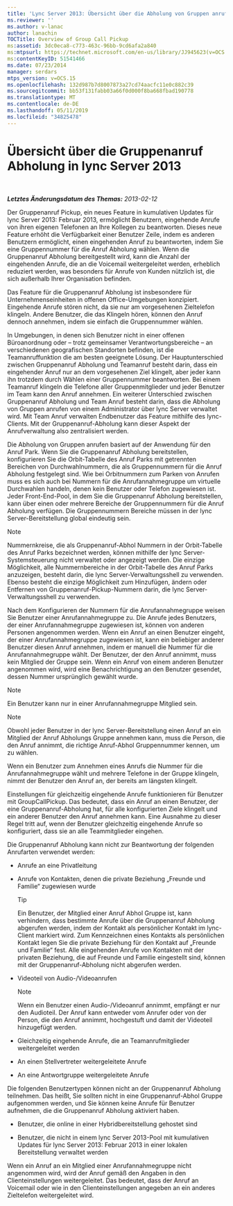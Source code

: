 ```yaml
---
title: 'Lync Server 2013: Übersicht über die Abholung von Gruppen anrufen'
ms.reviewer: ''
ms.author: v-lanac
author: lanachin
TOCTitle: Overview of Group Call Pickup
ms:assetid: 3dc0eca8-c773-463c-96bb-9cd6afa2a840
ms:mtpsurl: https://technet.microsoft.com/en-us/library/JJ945623(v=OCS.15)
ms:contentKeyID: 51541466
ms.date: 07/23/2014
manager: serdars
mtps_version: v=OCS.15
ms.openlocfilehash: 132d987b7d8007873a27cd74aacfc11e0c882c39
ms.sourcegitcommit: bb53f131fabb03a66f0d000f8ba668fbad190778
ms.translationtype: MT
ms.contentlocale: de-DE
ms.lasthandoff: 05/11/2019
ms.locfileid: "34825478"
---
```

<div data-xmlns="http://www.w3.org/1999/xhtml">

<div class="topic" data-xmlns="http://www.w3.org/1999/xhtml" data-msxsl="urn:schemas-microsoft-com:xslt" data-cs="http://msdn.microsoft.com/en-us/">

<div data-asp="http://msdn2.microsoft.com/asp">

# <a name="overview-of-group-call-pickup-in-lync-server-2013"></a>Übersicht über die Gruppenanruf Abholung in lync Server 2013

</div>

<div id="mainSection">

<div id="mainBody">

<span> </span>

_**Letztes Änderungsdatum des Themas:** 2013-02-12_

Der Gruppenanruf Pickup, ein neues Feature in kumulativen Updates für lync Server 2013: Februar 2013, ermöglicht Benutzern, eingehende Anrufe von ihren eigenen Telefonen an Ihre Kollegen zu beantworten. Dieses neue Feature erhöht die Verfügbarkeit einer Benutzer Zeile, indem es anderen Benutzern ermöglicht, einen eingehenden Anruf zu beantworten, indem Sie eine Gruppennummer für die Anruf Abholung wählen. Wenn die Gruppenanruf Abholung bereitgestellt wird, kann die Anzahl der eingehenden Anrufe, die an die Voicemail weitergeleitet werden, erheblich reduziert werden, was besonders für Anrufe von Kunden nützlich ist, die sich außerhalb Ihrer Organisation befinden.

Das Feature für die Gruppenanruf Abholung ist insbesondere für Unternehmenseinheiten in offenen Office-Umgebungen konzipiert. Eingehende Anrufe stören nicht, da sie nur am vorgesehenen Zieltelefon klingeln. Andere Benutzer, die das Klingeln hören, können den Anruf dennoch annehmen, indem sie einfach die Gruppennummer wählen.

In Umgebungen, in denen sich Benutzer nicht in einer offenen Büroanordnung oder – trotz gemeinsamer Verantwortungsbereiche – an verschiedenen geografischen Standorten befinden, ist die Teamanruffunktion die am besten geeignete Lösung. Der Hauptunterschied zwischen Gruppenanruf Abholung und Teamanruf besteht darin, dass ein eingehender Anruf nur an dem vorgesehenen Ziel klingelt, aber jeder kann ihn trotzdem durch Wählen einer Gruppennummer beantworten. Bei einem Teamanruf klingeln die Telefone aller Gruppenmitglieder und jeder Benutzer im Team kann den Anruf annehmen. Ein weiterer Unterschied zwischen Gruppenanruf Abholung und Team Anruf besteht darin, dass die Abholung von Gruppen anrufen von einem Administrator über lync Server verwaltet wird. Mit Team Anruf verwalten Endbenutzer das Feature mithilfe des lync-Clients. Mit der Gruppenanruf-Abholung kann dieser Aspekt der Anrufverwaltung also zentralisiert werden.

Die Abholung von Gruppen anrufen basiert auf der Anwendung für den Anruf Park. Wenn Sie die Gruppenanruf Abholung bereitstellen, konfigurieren Sie die Orbit-Tabelle des Anruf Parks mit getrennten Bereichen von Durchwahlnummern, die als Gruppennummern für die Anruf Abholung festgelegt sind. Wie bei Orbitnummern zum Parken von Anrufen muss es sich auch bei Nummern für die Anrufannahmegruppe um virtuelle Durchwahlen handeln, denen kein Benutzer oder Telefon zugewiesen ist. Jeder Front-End-Pool, in dem Sie die Gruppenanruf Abholung bereitstellen, kann über einen oder mehrere Bereiche der Gruppennummern für die Anruf Abholung verfügen. Die Gruppennummern Bereiche müssen in der lync Server-Bereitstellung global eindeutig sein.

<div>


> [!NOTE]  
> Nummernkreise, die als Gruppenanruf-Abhol Nummern in der Orbit-Tabelle des Anruf Parks bezeichnet werden, können mithilfe der lync Server-Systemsteuerung nicht verwaltet oder angezeigt werden. Die einzige Möglichkeit, alle Nummernbereiche in der Orbit-Tabelle des Anruf Parks anzuzeigen, besteht darin, die lync Server-Verwaltungsshell zu verwenden. Ebenso besteht die einzige Möglichkeit zum Hinzufügen, ändern oder Entfernen von Gruppenanruf-Pickup-Nummern darin, die lync Server-Verwaltungsshell zu verwenden.



</div>

Nach dem Konfigurieren der Nummern für die Anrufannahmegruppe weisen Sie Benutzer einer Anrufannahmegruppe zu. Die Anrufe jedes Benutzers, der einer Anrufannahmegruppe zugewiesen ist, können von anderen Personen angenommen werden. Wenn ein Anruf an einen Benutzer eingeht, der einer Anrufannahmegruppe zugewiesen ist, kann ein beliebiger anderer Benutzer diesen Anruf annehmen, indem er manuell die Nummer für die Anrufannahmegruppe wählt. Der Benutzer, der den Anruf annimmt, muss kein Mitglied der Gruppe sein. Wenn ein Anruf von einem anderen Benutzer angenommen wird, wird eine Benachrichtigung an den Benutzer gesendet, dessen Nummer ursprünglich gewählt wurde.

<div>


> [!NOTE]  
> Ein Benutzer kann nur in einer Anrufannahmegruppe Mitglied sein.



</div>

<div>


> [!NOTE]  
> Obwohl jeder Benutzer in der lync Server-Bereitstellung einen Anruf an ein Mitglied der Anruf Abholungs Gruppe annehmen kann, muss die Person, die den Anruf annimmt, die richtige Anruf-Abhol Gruppennummer kennen, um zu wählen.



</div>

Wenn ein Benutzer zum Annehmen eines Anrufs die Nummer für die Anrufannahmegruppe wählt und mehrere Telefone in der Gruppe klingeln, nimmt der Benutzer den Anruf an, der bereits am längsten klingelt.

Einstellungen für gleichzeitig eingehende Anrufe funktionieren für Benutzer mit GroupCallPickup. Das bedeutet, dass ein Anruf an einen Benutzer, der eine Gruppenanruf-Abholung hat, für alle konfigurierten Ziele klingelt und ein anderer Benutzer den Anruf annehmen kann. Eine Ausnahme zu dieser Regel tritt auf, wenn der Benutzer gleichzeitig eingehende Anrufe so konfiguriert, dass sie an alle Teammitglieder eingehen.

Die Gruppenanruf Abholung kann nicht zur Beantwortung der folgenden Anrufarten verwendet werden:

  - Anrufe an eine Privatleitung

  - Anrufe von Kontakten, denen die private Beziehung „Freunde und Familie“ zugewiesen wurde
    
    <div>
    

    > [!TIP]  
    > Ein Benutzer, der Mitglied einer Anruf Abhol Gruppe ist, kann verhindern, dass bestimmte Anrufe über die Gruppenanruf Abholung abgerufen werden, indem der Kontakt als persönlicher Kontakt im lync-Client markiert wird. Zum Kennzeichnen eines Kontakts als persönlichen Kontakt legen Sie die private Beziehung für den Kontakt auf „Freunde und Familie“ fest. Alle eingehenden Anrufe von Kontakten mit der privaten Beziehung, die auf Freunde und Familie eingestellt sind, können mit der Gruppenanruf-Abholung nicht abgerufen werden.

    
    </div>

  - Videoteil von Audio-/Videoanrufen
    
    <div>
    

    > [!NOTE]  
    > Wenn ein Benutzer einen Audio-/Videoanruf annimmt, empfängt er nur den Audioteil. Der Anruf kann entweder vom Anrufer oder von der Person, die den Anruf annimmt, hochgestuft und damit der Videoteil hinzugefügt werden.

    
    </div>

  - Gleichzeitig eingehende Anrufe, die an Teamanrufmitglieder weitergeleitet werden

  - An einen Stellvertreter weitergeleitete Anrufe

  - An eine Antwortgruppe weitergeleitete Anrufe

Die folgenden Benutzertypen können nicht an der Gruppenanruf Abholung teilnehmen. Das heißt, Sie sollten nicht in eine Gruppenanruf-Abhol Gruppe aufgenommen werden, und Sie können keine Anrufe für Benutzer aufnehmen, die die Gruppenanruf Abholung aktiviert haben.

  - Benutzer, die online in einer Hybridbereitstellung gehostet sind

  - Benutzer, die nicht in einem lync Server 2013-Pool mit kumulativen Updates für lync Server 2013: Februar 2013 in einer lokalen Bereitstellung verwaltet werden

Wenn ein Anruf an ein Mitglied einer Anrufannahmegruppe nicht angenommen wird, wird der Anruf gemäß den Angaben in den Clienteinstellungen weitergeleitet. Das bedeutet, dass der Anruf an Voicemail oder wie in den Clienteinstellungen angegeben an ein anderes Zieltelefon weitergeleitet wird.

</div>

<span> </span>

</div>

</div>

</div>

